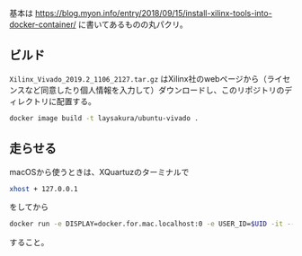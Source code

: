 基本は https://blog.myon.info/entry/2018/09/15/install-xilinx-tools-into-docker-container/ に書いてあるものの丸パクリ。

## ビルド

`Xilinx_Vivado_2019.2_1106_2127.tar.gz` はXilinx社のwebページから（ライセンスなど同意したり個人情報を入力して）ダウンロードし、このリポジトリのディレクトリに配置する。

```bash
docker image build -t laysakura/ubuntu-vivado .
```

## 走らせる

macOSから使うときは、XQuartuzのターミナルで

```bash
xhost + 127.0.0.1
```

をしてから

```bash
docker run -e DISPLAY=docker.for.mac.localhost:0 -e USER_ID=$UID -it --rm -v $PWD:/home/user/work -w /home/user laysakura/ubuntu-vivado
```

すること。
